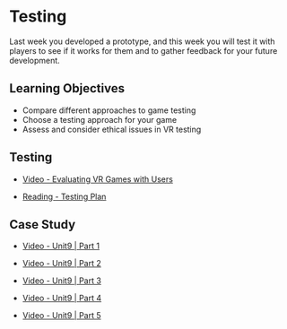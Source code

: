 # Testing

Last week you developed a prototype, and this week you will test it with players to see if it works for them and to gather feedback for your future development.

## Learning Objectives

- Compare different approaches to game testing
- Choose a testing approach for your game
- Assess and consider ethical issues in VR testing

## Testing

- [Video - Evaluating VR Games with Users](https://www.coursera.org/learn/making-virtual-reality-game/lecture/f6mQW/evaluating-vr-games-with-users)

- [Reading - Testing Plan](https://www.coursera.org/learn/making-virtual-reality-game/supplement/rZWCW/testing-plan)

## Case Study

- [Video - Unit9 | Part 1](https://www.coursera.org/learn/making-virtual-reality-game/lecture/vtKr3/unit9-part-1)

- [Video - Unit9 | Part 2](https://www.coursera.org/learn/making-virtual-reality-game/lecture/HUyPe/unit9-part-2)

- [Video - Unit9 | Part 3](https://www.coursera.org/learn/making-virtual-reality-game/lecture/V3WKL/unit9-part-3)

- [Video - Unit9 | Part 4](https://www.coursera.org/learn/making-virtual-reality-game/lecture/vZEEA/unit9-part-4)

- [Video - Unit9 | Part 5](https://www.coursera.org/learn/making-virtual-reality-game/lecture/iEOpi/unit9-part-5)